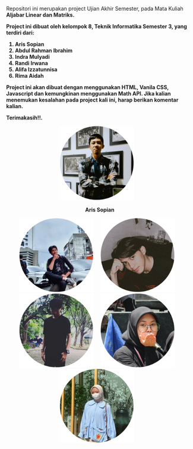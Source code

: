 Repositori ini merupakan project Ujian Akhir Semester, pada Mata Kuliah <b>Aljabar Linear dan Matriks<b>.

Project ini dibuat oleh kelompok 8, Teknik Informatika Semester 3, yang terdiri dari:
1. Aris Sopian
2. Abdul Rahman Ibrahim
3. Indra Mulyadi
4. Randi Irwana
5. Alifa Izzatunnisa
6. Rima Aidah

Project ini akan dibuat dengan menggunakan HTML, Vanila CSS, Javascript dan kemungkinan menggunakan Math API.
Jika kalian menemukan kesalahan pada project kali ini, harap berikan komentar kalian.

Terimakasih!!.

<div align="center">
  <img src="/img/profile/ars.png" height="200" alt="ars"  />
  <img width="12" />
  <p>Aris Sopian</p>
  <img src="/img/profile/abdl.png" height="200" alt="abdl"  />
  <img width="12" />
  <img src="/img/profile/indr.png" height="200" alt="indr"  />
  <img width="12" />
  <img src="/img/profile/rnd.png" height="200" alt="rnd"  />
  <img width="12" />
  <img src="/img/profile/alf.png" height="200" alt="alf"  />
  <img width="12" />
  <img src="/img/profile/rm.png" height="200" alt="rm"  />
  <img width="12" />
</div>
